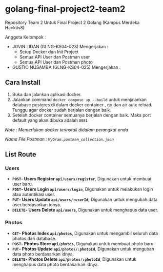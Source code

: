 # golang-final-project2-team2

Repository Team 2 Untuk Final Project 2 Golang (Kampus Merdeka Hacktiv8)

Anggota Kelompok :

- JOVIN LIDAN (GLNG-KS04-023)
  Mengerjakan :
  - Setup Docker dan Init Project
  - Semua API User dan Postman user
  - Semua API User dan Postman photo
- GUSTIO NUSAMBA (GLNG-KS04-025)
  Mengerjakan :

## Cara Install

1. Buka dan jalankan aplikasi docker.
2. Jalankan command `docker compose up --build` untuk menjalankan database postgres di dalam docker container , go dan air auto reload. Tunggu agar docker sudah berjalan dengan baik.
3. Setelah docker container semuanya berjalan dengan baik. Maka port default yang akan dibuka adalah `8081`

_Note : Memerlukan docker terinstall didalam perangkat anda_

_Nama File Postman : `MyGram.postman_collection.json`_

## List Route
### Users
- **`POST`- Users Register `api/users/register`**, Digunakan untuk membuat user baru.
- **`POST`- Users Login `api/users/login`**, Digunakan untuk melakukan login atau autentikasi user.
- **`PUT`- Users Update `api/users/:userId`**, Digunakan untuk mengubah data user berdasarkan idnya.
- **`DELETE`- Users Delete `api/users`**, Digunakan untuk menghapus data user.

### Photos
- **`GET`- Photos Index `api/photos`**, Digunakan untuk mengambil seluruh data photos dari database.
- **`POST`- Photos Store `api/photos`**, Digunakan untuk membuat photo baru.
- **`PUT`- Photos Update `api/photos/:photoId`**, Digunakan untuk mengubah data photo berdasarkan idnya.
- **`DELETE`- Photos Delete `api/photos/:photoId`**, Digunakan untuk menghapus data photo berdasarkan idnya.
